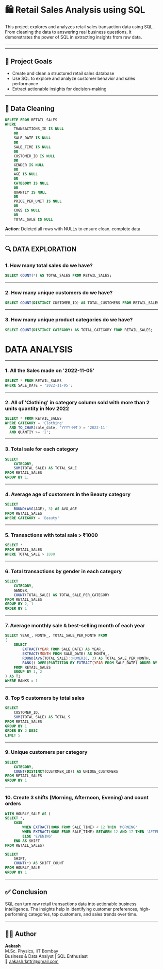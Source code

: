 # 🛍️ Retail Sales Analysis using SQL

This project explores and analyzes retail sales transaction data using SQL. 
From cleaning the data to answering real business questions, it demonstrates the power of SQL in extracting insights from raw data.

---

---

## 📌 Project Goals

- Create and clean a structured retail sales database
- Use SQL to explore and analyze customer behavior and sales performance
- Extract actionable insights for decision-making

---

## 🧼 Data Cleaning

```sql
DELETE FROM RETAIL_SALES
WHERE 
	TRANSACTIONS_ID IS NULL
	OR
	SALE_DATE IS NULL
	OR
	SALE_TIME IS NULL
	OR
	CUSTOMER_ID IS NULL
	OR
	GENDER IS NULL
	OR
	AGE IS NULL
	OR
	CATEGORY IS NULL
	OR
	QUANTIY IS NULL
	OR
	PRICE_PER_UNIT IS NULL
	OR
	COGS IS NULL
	OR
	TOTAL_SALE IS NULL
```

**Action**: Deleted all rows with NULLs to ensure clean, complete data.

---

## 🔍 DATA EXPLORATION

### 1. How many total sales do we have?

```sql
SELECT COUNT(*) AS TOTAL_SALES FROM RETAIL_SALES;
```

---

### 2. How many unique customers do we have?

```sql
SELECT COUNT(DISTINCT CUSTOMER_ID) AS TOTAL_CUSTOMERS FROM RETAIL_SALES;
```

---

### 3. How many unique product categories do we have?

```sql
SELECT COUNT(DISTINCT CATEGORY) AS TOTAL_CATEGORY FROM RETAIL_SALES;
```

# DATA ANALYSIS

---

### 1. All the Sales made on '2022-11-05'

```sql
SELECT * FROM RETAIL_SALES
WHERE SALE_DATE = '2022-11-05';
```

---

### 2. All of 'Clothing' in category column sold with more than 2 units quantity in Nov 2022

```sql
SELECT * FROM RETAIL_SALES
WHERE CATEGORY = 'Clothing'
  AND TO_CHAR(sale_date, 'YYYY-MM') = '2022-11'
  AND QUANTIY >= '2';
```

---

### 3. Total sale for each category

```sql
SELECT 
	CATEGORY,
	SUM(TOTAL_SALE) AS TOTAL_SALE
FROM RETAIL_SALES
GROUP BY 1;
```

---

### 4. Average age of customers in the Beauty category

```sql
SELECT
	ROUND(AVG(AGE), 3) AS AVG_AGE
FROM RETAIL_SALES
WHERE CATEGORY = 'Beauty'
```

---

### 5. Transactions with total sale > ₹1000

```sql
SELECT *
FROM RETAIL_SALES
WHERE TOTAL_SALE > 1000
```

---

### 6. Total transactions by gender in each category

```sql
SELECT 
	CATEGORY,
	GENDER,
	COUNT(TOTAL_SALE) AS TOTAL_SALE_PER_CATEGORY
FROM RETAIL_SALES
GROUP BY 2, 1
ORDER BY 1
```

---

### 7. Average monthly sale & best-selling month of each year

```sql
SELECT YEAR_, MONTH_, TOTAL_SALE_PER_MONTH FROM
(
	SELECT
		EXTRACT(YEAR FROM SALE_DATE) AS YEAR_,
		EXTRACT(MONTH FROM SALE_DATE) AS MONTH_,
		ROUND(AVG(TOTAL_SALE)::NUMERIC, 3) AS TOTAL_SALE_PER_MONTH,
		RANK() OVER(PARTITION BY EXTRACT(YEAR FROM SALE_DATE) ORDER BY AVG(TOTAL_SALE) DESC) AS RANKS
	FROM RETAIL_SALES
	GROUP BY 1, 2
) AS T1
WHERE RANKS = 1
```

---

### 8. Top 5 customers by total sales

```sql
SELECT
	CUSTOMER_ID,
	SUM(TOTAL_SALE) AS TOTAL_S
FROM RETAIL_SALES
GROUP BY 1
ORDER BY 2 DESC
LIMIT 5
```

---

### 9. Unique customers per category

```sql
SELECT 
	CATEGORY,
	COUNT(DISTINCT(CUSTOMER_ID)) AS UNIQUE_CUSTOMERS
FROM RETAIL_SALES
GROUP BY 1
```

---

### 10. Create 3 shifts (Morning, Afternoon, Evening) and count orders

```sql
WITH HOURLY_SALE AS (
SELECT *,
	CASE
		WHEN EXTRACT(HOUR FROM SALE_TIME) < 12 THEN 'MORNING'
		WHEN EXTRACT(HOUR FROM SALE_TIME) BETWEEN 12 AND 17 THEN 'AFTERNOON'
		ELSE 'EVENING'
	END AS SHIFT
FROM RETAIL_SALES)

SELECT 
	SHIFT,
	COUNT(*) AS SHIFT_COUNT
FROM HOURLY_SALE
GROUP BY 1
```

---

## ✅ Conclusion

SQL can turn raw retail transactions data into actionable business intelligence. The insights help in identifying customer preferences, high-performing categories, top customers, and sales trends over time.

---

## 👨‍💻 Author

**Aakash**  
M.Sc. Physics, IIT Bombay  
Business & Data Analyst | SQL Enthusiast  
📧 aakash.1attri@gmail.com  
